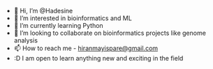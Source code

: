 - 👋 Hi, I’m @Hadesine
- 👀 I’m interested in bioinformatics and ML
- 🌱 I’m currently learning Python
- 💞️ I’m looking to collaborate on bioinformatics projects like genome analysis
- 📫 How to reach me - hiranmayispare@gmail.com
-  :D I am open to learn anything new and exciting in the field
<!---
Hadesine/Hadesine is a ✨ special ✨ repository because its `README.md` (this file) appears on your GitHub profile.
You can click the Preview link to take a look at your changes.
--->
